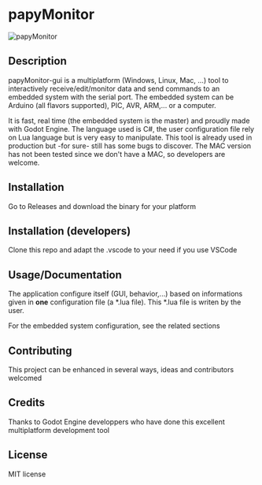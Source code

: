 # papyMonitor

![papyMonitor](small.gif)

## Description

papyMonitor-gui is a multiplatform (Windows, Linux, Mac, ...) tool to interactively receive/edit/monitor data and send commands to an embedded system with the serial port. The embedded system can be Arduino (all flavors supported), PIC, AVR, ARM,... or a computer.

It is fast, real time (the embedded system is the master) and proudly made with Godot Engine. The language used is C#, the user configuration file rely on Lua language but is very easy to manipulate. This tool is already used in production but -for sure- still has some bugs to discover. The MAC version has not been tested since we don't have a MAC, so developers are welcome.

## Installation

Go to Releases and download the binary for your platform

## Installation (developers)

Clone this repo and adapt the .vscode to your need if you use VSCode

## Usage/Documentation

The application configure itself (GUI, behavior,...) based on informations given in  **one** configuration file (a *.lua file). This *.lua file is writen by the user.

For the embedded system configuration, see the related sections

## Contributing

This project can be enhanced in several ways, ideas and contributors welcomed

## Credits

Thanks to Godot Engine developpers who have done this excellent multiplatform development tool

## License

MIT license
